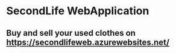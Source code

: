 # SecondLife WebApplication
## Buy and sell your used clothes on https://secondlifeweb.azurewebsites.net/ 
